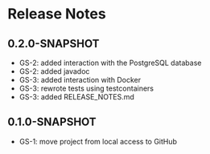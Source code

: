# Release Notes

## 0.2.0-SNAPSHOT

* GS-2: added interaction with the PostgreSQL database
* GS-2: added javadoc
* GS-3: added interaction with Docker
* GS-3: rewrote tests using testcontainers
* GS-3: added RELEASE_NOTES.md

## 0.1.0-SNAPSHOT

* GS-1: move project from local access to GitHub